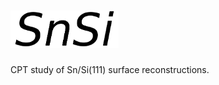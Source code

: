 # <img alt="SnSi" src="icons/logo.svg" height="60">

CPT study of Sn/Si(111) surface reconstructions.
